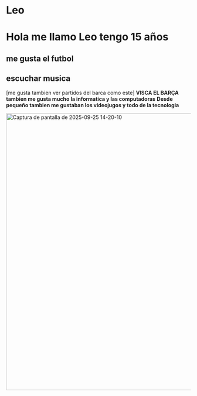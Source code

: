 # Leo
# Hola me llamo Leo tengo 15 años 
## me gusta el futbol 
## escuchar musica 
[me gusta tambien ver partidos del barca como este]
**VISCA EL BARÇA**
**tambien me gusta mucho la informatica y las computadoras**
**Desde pequeño tambien me gustaban los videojugos y todo de la tecnologia**

<img width="604" height="756" alt="Captura de pantalla de 2025-09-25 14-20-10" src="https://github.com/user-attachments/assets/7aea22df-2851-4a4e-bca3-6bdc93903c9d" />
